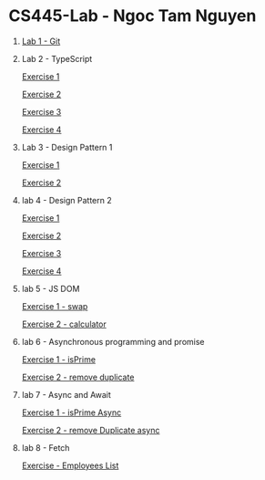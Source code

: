 # CS445-Lab - Ngoc Tam Nguyen

1. [Lab 1 - Git](https://github.com/ngoctamnguyen/CS445-Lab/blob/main/Lab1/lab1.pdf)

2. Lab 2 - TypeScript

      [Exercise 1](https://github.com/ngoctamnguyen/CS445-Lab/blob/main/Lab2/src/ts-exercise01.ts)

      [Exercise 2](https://github.com/ngoctamnguyen/CS445-Lab/blob/main/Lab2/src/ts-exercise02.ts)

      [Exercise 3](https://github.com/ngoctamnguyen/CS445-Lab/blob/main/Lab2/src/ts-exercise03.ts)

      [Exercise 4](https://github.com/ngoctamnguyen/CS445-Lab/blob/main/Lab2/src/ts-exercise03.ts)
3. Lab 3 - Design Pattern 1

      [Exercise 1](https://github.com/ngoctamnguyen/CS445-Lab/blob/main/Lab3-DesignPattern01/Exercise01.js)

      [Exercise 2](https://github.com/ngoctamnguyen/CS445-Lab/blob/main/Lab3-DesignPattern01/Exercise02.js)
      
4. lab 4 - Design Pattern 2

      [Exercise 1](https://github.com/ngoctamnguyen/CS445-Lab/blob/main/Lab4-DesignPattern02/Exercise01.js)

      [Exercise 2](https://github.com/ngoctamnguyen/CS445-Lab/blob/main/Lab4-DesignPattern02/Exercise02.js)

      [Exercise 3](https://github.com/ngoctamnguyen/CS445-Lab/blob/main/Lab4-DesignPattern02/Exercise03.js)

      [Exercise 4](https://github.com/ngoctamnguyen/CS445-Lab/blob/main/Lab4-DesignPattern02/Exercise04.js)
5. lab 5 - JS DOM

      [Exercise 1 - swap](https://github.com/ngoctamnguyen/CS445-Lab/blob/main/Lab5-JSDOM/swap.html)

      [Exercise 2 - calculator](https://github.com/ngoctamnguyen/CS445-Lab/blob/main/Lab5-JSDOM/caculator.html)

6. lab 6 - Asynchronous programming and promise

      [Exercise 1 - isPrime](https://github.com/ngoctamnguyen/CS445-Lab/blob/main/Lab6-eventLoop-Promise/Exercise01.js)

      [Exercise 2 - remove duplicate](https://github.com/ngoctamnguyen/CS445-Lab/blob/main/Lab6-eventLoop-Promise/Exercise02.js)

7. lab 7 - Async and Await

      [Exercise 1 - isPrime Async](https://github.com/ngoctamnguyen/CS445-Lab/blob/main/Lab7-Async-Await/Exercise01.js)

      [Exercise 2 - remove Duplicate async](https://github.com/ngoctamnguyen/CS445-Lab/blob/main/Lab7-Async-Await/Exercise02.js)

8. lab 8 - Fetch

      [Exercise - Employees List](https://github.com/ngoctamnguyen/CS445-Lab/blob/main/Lab8-fetch/index.html)